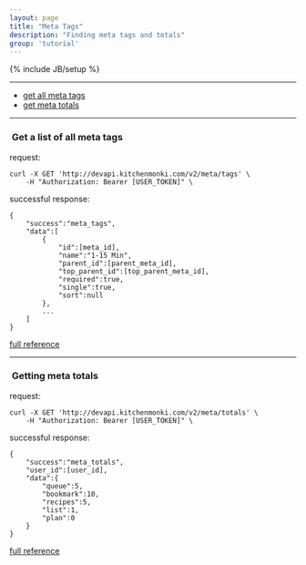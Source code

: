 ```yaml
---
layout: page
title: "Meta Tags"
description: "Finding meta tags and totals"
group: 'tutorial'
---
```

{% include JB/setup %}




-----------------

* [get all meta tags](#get-all-metas)
* [get meta totals](#get-meta-totals)

-----------------


### <a id="get-all-metas">&nbsp;</a>Get a list of all meta tags



request:

	curl -X GET 'http://devapi.kitchenmonki.com/v2/meta/tags' \
		-H "Authorization: Bearer [USER_TOKEN]" \

successful response:

	{
		"success":"meta_tags",
		"data":[
			{
				"id":[meta_id],
				"name":"1-15 Min",
				"parent_id":[parent_meta_id],
				"top_parent_id":[top_parent_meta_id],
				"required":true,
				"single":true,
				"sort":null
			},
			...
		]
	}

<a href="/console.html?api_id=42" target="blank">full reference</a>

-----------------


### <a id="get-meta-totals">&nbsp;</a>Getting meta totals



request:

	curl -X GET 'http://devapi.kitchenmonki.com/v2/meta/totals' \
		-H "Authorization: Bearer [USER_TOKEN]" \

successful response:

	{
		"success":"meta_totals",
		"user_id":[user_id],
		"data":{
			"queue":5,
			"bookmark":10,
			"recipes":5,
			"list":1,
			"plan":0
		}
	}

<a href="/console.html?api_id=41" target="blank">full reference</a>

